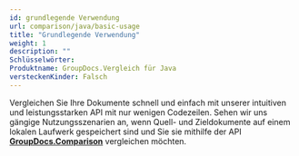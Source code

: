 ```yaml
---
id: grundlegende Verwendung
url: comparison/java/basic-usage
title: "Grundlegende Verwendung"
weight: 1
description: ""
Schlüsselwörter:
Produktname: GroupDocs.Vergleich für Java
versteckenKinder: Falsch
---
```

Vergleichen Sie Ihre Dokumente schnell und einfach mit unserer intuitiven und leistungsstarken API mit nur wenigen Codezeilen.
Sehen wir uns gängige Nutzungsszenarien an, wenn Quell- und Zieldokumente auf einem lokalen Laufwerk gespeichert sind und Sie sie mithilfe der API **[GroupDocs.Comparison](https://products.groupdocs.com/comparison/java)** vergleichen möchten.

